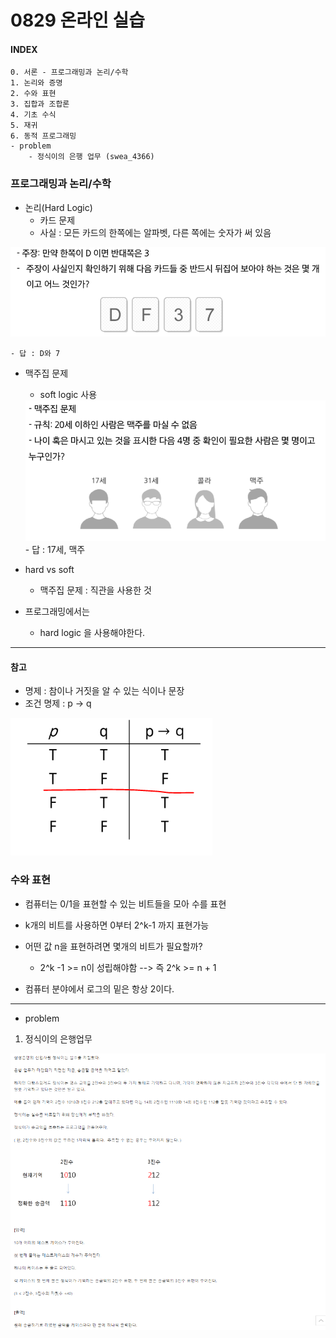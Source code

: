 # 0829 온라인 실습

#### INDEX
```
0. 서론 - 프로그래밍과 논리/수학
1. 논리와 증명
2. 수와 표현
3. 집합과 조합론
4. 기초 수식
5. 재귀
6. 동적 프로그래밍
- problem
    - 정식이의 은행 업무 (swea_4366)
```

### 프로그래밍과 논리/수학
- 논리(Hard Logic)
    - 카드 문제
    - 사실 : 모든 카드의 한쪽에는 알파벳, 다른 쪽에는 숫자가 써 있음
<img src='0829_img/1.PNG'>

    - 답 : D와 7
- 맥주집 문제
    - soft logic 사용
    <img src='0829_img/2.PNG'>
    - 답 : 17세, 맥주

- hard vs soft
    - 맥주집 문제 : 직관을 사용한 것

- 프로그래밍에서는 
    - hard logic 을 사용해야한다.

***
#### 참고
- 명제 : 참이나 거짓을 알 수 있는 식이나 문장
- 조건 명제 : p -> q
<img src='0829_img/3.PNG'>

### 수와 표현
- 컴퓨터는 0/1을 표현할 수 있는 비트들을 모아 수를 표현
- k개의 비트를 사용하면 0부터 2^k-1 까지 표현가능

- 어떤 값 n을 표현하려면 몇개의 비트가 필요할까?
    - 2^k -1 >= n이 성립해야함 --> 즉 2^k >= n + 1
- 컴퓨터 분야에서 로그의 밑은 항상 2이다.



*** 
- problem
1. 정식이의 은행업무
<img src='0829_img/4.PNG'>